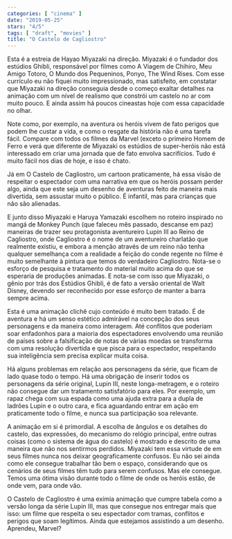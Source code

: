 ```yaml
---
categories: [ "cinema" ]
date: "2019-05-25"
stars: "4/5"
tags: [ "draft", "movies" ]
title: "O Castelo de Cagliostro"
---
```

Esta é a estreia de Hayao Miyazaki na direção. Miyazaki é o fundador
dos estúdios Ghibli, responsável por filmes como A Viagem de Chihiro,
Meu Amigo Totoro, O Mundo dos Pequeninos, Ponyo, The Wind Rises. Com
esse currículo eu não fiquei muito impressionado, mas satisfeito, em
constatar que Miyazaki na direção conseguia desde o começo exaltar
detalhes na animação com um nível de realismo que constrói um castelo
no ar com muito pouco. E ainda assim há poucos cineastas hoje com essa
capacidade no olhar.

Note como, por exemplo, na aventura os heróis vivem de fato perigos que
podem lhe custar a vida, e como o resgate da história não é uma tarefa
fácil. Compare com todos os filmes da Marvel (exceto o primeiro Homem de
Ferro e verá que diferente de Miyazaki os estúdios de super-heróis
não está interessado em criar uma jornada que de fato envolva
sacrifícios. Tudo é muito fácil nos dias de hoje, e isso é chato.

Já em O Castelo de Cagliostro, um cartoon praticamente, há essa
visão de respeitar o espectador com uma narrativa em que os heróis
possam perder algo, ainda que este seja um desenho de aventuras feito
de maneira mais divertida, sem assustar muito o público. É infantil,
mas para crianças que não são alienadas.

E junto disso Miyazaki e Haruya Yamazaki escolhem no roteiro inspirado
no mangá de Monkey Punch (que faleceu mês passado, descanse em paz)
maneiras de trazer seu protagonista aventureiro Lupin III ao Reino de
Cagliostro, onde Cagliostro é o nome de um aventureiro charlatão que
realmente existiu, e embora a menção através de um reino não tenha
qualquer semelhança com a realidade a feição do conde regente no filme
é muito semelhante à pintura que temos do verdadeiro Cagliostro. Nota-se
o esforço de pesquisa e tratamento do material muito acima do que se
esperaria de produções animadas. E nota-se com isso que Miyazaki,
o gênio por trás dos Estúdios Ghibli, é de fato a versão oriental
de Walt Disney, devendo ser reconhecido por esse esforço de manter a
barra sempre acima.

Esta é uma animação clichê cujo conteúdo é muito bem tratado. É
de aventura e há um senso estético admirável na concepção dos seus
personagens e da maneira como interagem. Até conflitos que poderiam soar
enfadonhos para a maioria dos espectadores envolvendo uma reunião de
países sobre a falsificação de notas de várias moedas se transforma
com uma resolução divertida e que pisca para o espectador, respeitando
sua inteligência sem precisa explicar muita coisa.

Há alguns problemas em relação aos personagens da série, que ficam
de lado quase todo o tempo. Há uma obrigação de inserir todos os
personagens da série original, Lupin III, neste longa-metragem, e o
roteiro não consegue dar um tratamento satisfatório para eles. Por
exemplo, um rapaz chega com sua espada como uma ajuda extra para a dupla
de ladrões Lupin e o outro cara, e fica aguardando entrar em ação em
praticamente todo o filme, e nunca sua participação soa relevante.

A animação em si é primordial. A escolha de ângulos e os detalhes
do castelo, das expressões, do mecanismo do relógio principal, entre
outras coisas (como o sistema de água do castelo) é mostrado e descrito
de uma maneira que não nos sentirmos perdidos. Miyazaki tem essa virtude
de em seus filmes nunca nos deixar geograficamente confusos. Eu não
sei ainda como ele consegue trabalhar tão bem o espaço, considerando
que os cenários de seus filmes têm tudo para serem confusos. Mas ele
consegue. Temos uma ótima visão durante todo o filme de onde os heróis
estão, de onde vem, para onde vão.

O Castelo de Cagliostro é uma exímia animação que cumpre tabela como
a versão longa da série Lupin III, mas que consegue nos entregar mais
que isso: um filme que respeita o seu espectador com tramas, conflitos
e perigos que soam legítimos. Ainda que estejamos assistindo a um
desenho. Aprendeu, Marvel?
